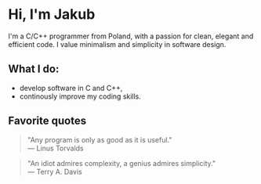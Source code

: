 # Hi, I'm Jakub
I'm a C/C++ programmer from Poland, with a passion for clean, elegant and efficient code. I value minimalism and simplicity in software design.

## What I do:
- develop software in C and C++,
- continously improve my coding skills.

## Favorite quotes
> "Any program is only as good as it is useful." <br/>
> — Linus Torvalds

> "An idiot admires complexity, a genius admires simplicity." <br/>
> — Terry A. Davis
